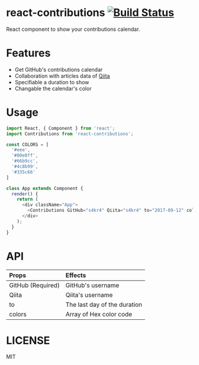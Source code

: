 # react-contributions [![Build Status](https://travis-ci.org/s4kr4/react-contributions.svg?branch=master)](https://travis-ci.org/s4kr4/react-contributions)

React component to show your contributions calendar.


# Features

- Get GitHub's contributions calendar
- Collaboration with articles data of [Qiita](https://qiita.com/)
- Specifiable a duration to show
- Changable the calendar's color


# Usage

```javascript
import React, { Component } from 'react';
import Contributions from 'react-contributions';

const COLORS = [
  '#eee',
  '#80e8ff',
  '#66b9cc',
  '#4c8b99',
  '#335c66'
]

class App extends Component {
  render() {
    return (
      <div className="App">
        <Contributions GitHub="s4kr4" Qiita="s4kr4" to="2017-09-12" colors={COLORS} />
      </div>
    );
  }
}
```


# API

|Props|Effects|
|:--|:--|
|GitHub (Required)|GitHub's username|
|Qiita|Qiita's username|
|to|The last day of the duration|
|colors|Array of Hex color code|


# LICENSE

MIT
